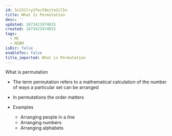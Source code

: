 ```yaml
---
id: 5x231lry2fec59ejta2il5x
title: What Is Permutation
desc: ''
updated: 1673421974015
created: 1673421974015
tags:
  - MC
  - NIBM
isDir: false
enableToc: false
title_imported: What is Permutation
---
```


What is permutation

- The term permutation refers to a mathematical calculation of the number of ways a particular set can be arranged

- In permutations the order matters 

- Examples 
	- Arranging people in a line
	- Arranging numbers 
	- Arranging alphabets
